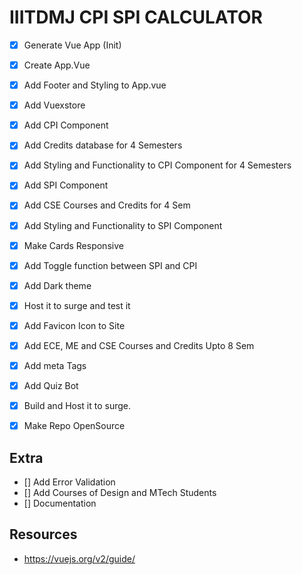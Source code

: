 # IIITDMJ CPI SPI CALCULATOR

* [x] Generate Vue App (Init)
* [x] Create App.Vue
* [x] Add Footer and Styling to App.vue
* [x] Add Vuexstore
* [x] Add CPI Component
* [x] Add Credits database for 4 Semesters
* [x] Add Styling and Functionality to CPI Component for 4 Semesters
* [x] Add SPI Component 
* [x] Add CSE Courses and Credits for 4 Sem
* [x] Add Styling and Functionality to SPI Component
* [x] Make Cards Responsive 
* [x] Add Toggle function between SPI and CPI
* [x] Add Dark theme
* [x] Host it to surge and test it
* [x] Add Favicon Icon to Site
* [x] Add ECE, ME and CSE Courses and Credits Upto 8 Sem
* [x] Add meta Tags
* [x] Add Quiz Bot
* [x] Build and Host it to surge.
* [x] Make Repo OpenSource




## Extra

* [] Add Error Validation
* [] Add Courses of Design and MTech Students
* [] Documentation 



## Resources

* https://vuejs.org/v2/guide/

